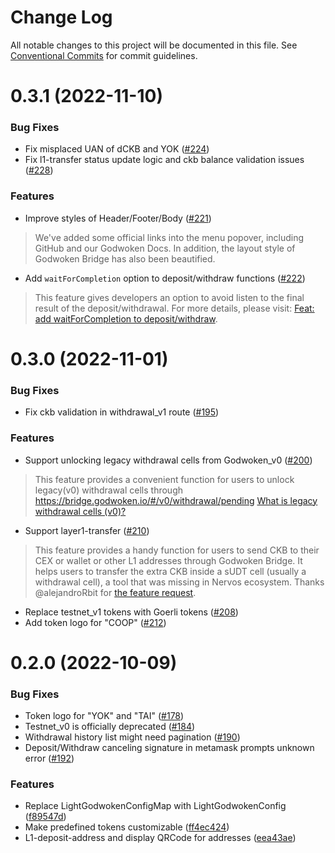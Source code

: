 # Change Log

All notable changes to this project will be documented in this file.
See [Conventional Commits](https://conventionalcommits.org) for commit guidelines.


# 0.3.1 (2022-11-10)

### Bug Fixes
* Fix misplaced UAN of dCKB and YOK ([#224](https://github.com/godwokenrises/light-godwoken/pull/224)) 
* Fix l1-transfer status update logic and ckb balance validation issues ([#228](https://github.com/godwokenrises/light-godwoken/pull/228))  

### Features
* Improve styles of Header/Footer/Body ([#221](https://github.com/godwokenrises/light-godwoken/pull/221))
> We've added some official links into the menu popover, including GitHub and our Godwoken Docs.
> In addition, the layout style of Godwoken Bridge has also been beautified.

* Add `waitForCompletion` option to deposit/withdraw functions ([#222](https://github.com/godwokenrises/light-godwoken/pull/222))
> This feature gives developers an option to avoid listen to the final result of the deposit/withdrawal.
> For more details, please visit: [Feat: add waitForCompletion to deposit/withdraw](https://github.com/godwokenrises/light-godwoken/pull/222).

# 0.3.0 (2022-11-01)

### Bug Fixes
* Fix ckb validation in withdrawal_v1 route ([#195](https://github.com/godwokenrises/light-godwoken/issues/195))

### Features
* Support unlocking legacy withdrawal cells from Godwoken_v0 ([#200](https://github.com/godwokenrises/light-godwoken/pull/200))
> This feature provides a convenient function for users to unlock legacy(v0) withdrawal cells through https://bridge.godwoken.io/#/v0/withdrawal/pending
> [What is legacy withdrawal cells (v0)?](https://github.com/godwokenrises/godwoken/blob/develop/docs/deposit_and_withdrawal.md#legacy-withdrawal-cells-v0)

* Support layer1-transfer ([#210](https://github.com/godwokenrises/light-godwoken/pull/210))
> This feature provides a handy function for users to send CKB to their CEX or wallet or other L1 addresses through Godwoken Bridge. It helps users to transfer the extra CKB inside a sUDT cell (usually a withdrawal cell), a tool that was missing in Nervos ecosystem.
> Thanks @alejandroRbit for [the feature request](https://github.com/godwokenrises/light-godwoken/issues/189).

* Replace testnet_v1 tokens with Goerli tokens ([#208](https://github.com/godwokenrises/light-godwoken/pull/208))
* Add token logo for "COOP" ([#212](https://github.com/godwokenrises/light-godwoken/pull/212))


# 0.2.0 (2022-10-09)

### Bug Fixes
* Token logo for "YOK" and "TAI" ([#178](https://github.com/nervosnetwork/light-godwoken/issues/178))
* Testnet_v0 is officially deprecated ([#184](https://github.com/nervosnetwork/light-godwoken/issues/184))
* Withdrawal history list might need pagination ([#190](https://github.com/nervosnetwork/light-godwoken/issues/190))
* Deposit/Withdraw canceling signature in metamask prompts unknown error ([#192](https://github.com/nervosnetwork/light-godwoken/issues/192))

### Features
* Replace LightGodwokenConfigMap with LightGodwokenConfig ([f89547d](https://github.com/nervosnetwork/light-godwoken/commits/f89547df037cd6eebe04330ec23edb36db44a47c))
* Make predefined tokens customizable ([ff4ec424](https://github.com/nervosnetwork/light-godwoken/commits/ff4ec4246d73611a079f7c899453089c8fe54ae7))
* L1-deposit-address and display QRCode for addresses ([eea43ae](https://github.com/nervosnetwork/light-godwoken/commit/eea43aef0fd6a725a90978ceeb4d9d962e4adfcd))
